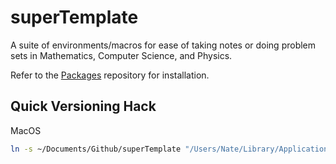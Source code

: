 # superTemplate

A suite of environments/macros for ease of taking notes or doing problem sets in Mathematics, Computer Science, and Physics.

Refer to the [Packages](https://github.com/typst/packages) repository for installation.

## Quick Versioning Hack

MacOS

```sh
ln -s ~/Documents/Github/superTemplate "/Users/Nate/Library/Application Support/typst/packages/local/superTemplate/{new_version}"
```
